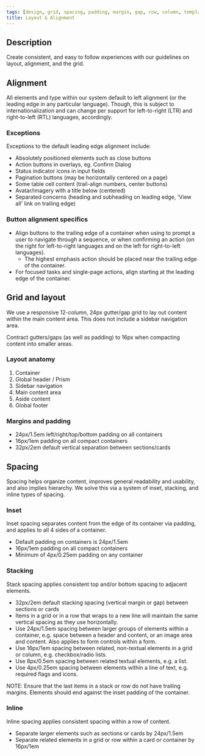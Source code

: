 ```yaml
---
tags: [design, grid, spacing, padding, margin, gap, row, column, template]
title: Layout & Alignment
---
```


## Description

Create consistent, and easy to follow experiences with our guidelines on layout, alignment, and the grid.

## Alignment

All elements and type within our system default to left alignment (or the leading edge in any particular language). Though, this is subject to internationalization and can change per support for left-to-right (LTR) and right-to-left (RTL) languages, accordingly.

### Exceptions

Exceptions to the default leading edge alignment include:

- Absolutely positioned elements such as close buttons
- Action buttons in overlays, eg. Confirm Dialog
- Status indicator icons in input fields
- Pagination buttons (may be horizontally centered on a page)
- Some table cell content (trail-align numbers, center buttons)
- Avatar/imagery with a title below (centered)
- Separated concerns (heading and subheading on leading edge, 'View all' link on trailing edge)

### Button alignment specifics

- Align buttons to the trailing edge of a container when using to prompt a user to navigate through a sequence, or when confirming an action (on the right for left-to-right languages and on the left for right-to-left languages).
  - The highest emphasis action should be placed near the trailing edge of the container.
- For focused tasks and single-page actions, align starting at the leading edge of the container.

## Grid and layout

We use a responsive 12-column, 24px gutter/gap grid to lay out content within the main content area. This does not include a sidebar navigation area.

Contract gutters/gaps (as well as padding) to 16px when compacting content into smaller areas.

### Layout anatomy

1. Container
2. Global header / Prism
3. Sidebar navigation
4. Main content area
5. Aside content
6. Global footer

### Margins and padding

- 24px/1.5em left/right/top/bottom padding on all containers
- 16px/1em padding on all compact containers
- 32px/2em default vertical separation between sections/cards

## Spacing

Spacing helps organize content, improves general readability and usability, and also implies hierarchy. We solve this via a system of inset, stacking, and inline types of spacing.

### Inset

Inset spacing separates content from the edge of its container via padding, and applies to all 4 sides of a container.

- Default padding on containers is 24px/1.5em
- 16px/1em padding on all compact containers
- Minimum of 4px/0.25em padding on any container

### Stacking

Stack spacing applies consistent top and/or bottom spacing to adjacent elements.

- 32px/2em default stacking spacing (vertical margin or gap) between sections or cards
- Items in a grid or in a row that wraps to a new line will maintain the same vertical spacing as they use horizontally.
- Use 24px/1.5em spacing between larger groups of elements within a container, e.g. space between a header and content, or an image area and content. Also applies to form controls within a form.
- Use 16px/1em spacing between related, non-textual elements in a grid or column, e.g. checkbox/radio lists.
- Use 8px/0.5em spacing between related textual elements, e.g. a list.
- Use 4px/0.25em spacing between elements within a line of text, e.g. required flags and icons.

NOTE: Ensure that the last items in a stack or row do not have trailing margins. Elements should end against the inset padding of the container.

### Inline

Inline spacing applies consistent spacing within a row of content.

- Separate larger elements such as sections or cards by 24px/1.5em
- Separate related elements in a grid or row within a card or container by 16px/1em
